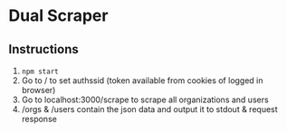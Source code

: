 # Dual Scraper

## Instructions

1. `npm start`
1. Go to / to set authssid (token available from cookies of logged in browser)
1. Go to localhost:3000/scrape to scrape all organizations and users
1. /orgs & /users contain the json data and output it to stdout & request response
